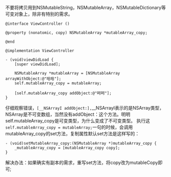 不要将拷贝用到NSMutableString，NSMutableArray，NSMutableDictionary等可变对象上，除非有特别的需求。

```
@interface ViewController ()

@property (nonatomic, copy) NSMutableArray *mutableArray_copy;

@end

@implementation ViewController

- (void)viewDidLoad {
    [super viewDidLoad];

    NSMutableArray *mutableArray = [NSMutableArray arrayWithObject:@"哈哈"];
    self.mutableArray_copy = mutableArray;

    [self.mutableArray_copy addObject:@"呵呵"];
}
```



仔细观察错误，`[__NSArrayI addObject:],`\_\_NSArrayI表示的是NSArray类型，NSArray是不可变数组，当然没有addObject：这个方法。明明self.mutableArray\_copy是可变类型，为什么变成了不可变类型。 执行这`self.mutableArray_copy = mutableArray;`一句的时候，会调用mutableArray\_copy的set方法，复制属性默认set方法是这样写的：

```
- (void)setMutableArray_copy:(NSMutableArray *)mutableArray_copy {
    _mutableArray_copy = [mutableArray_copy copy];
}
```

解决办法：如果确实有副本的需求，重写set方法，将copy改为mutableCopy即可;

